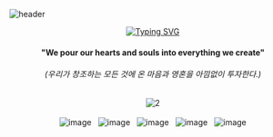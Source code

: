 ![header](https://capsule-render.vercel.app/api?type=wave&color=gradient&height=200&section=header&text=BlizzaB&fontSize=90&fontColor=333333)

<div align="center">
  
  <!-- Title Typing Effect -->
<a href="https://git.io/typing-svg"><img src="https://readme-typing-svg.demolab.com?font=Lobster&color=58A6FF&size=35&pause=1000&center=true&vCenter=true&random=false&width=435&lines=Hello%2C+We+are+BlizzaB;We+are+Best+Team" alt="Typing SVG" /></a>
<div align="center">  
  <h4>"We pour our hearts and souls into everything we create"</h4>
  <h6>(우리가 창조하는 모든 것에 온 마음과 영혼을 아낌없이 투자한다.)</h6>
</div>

<div align="center">  
  <img src="https://i.ibb.co/1G2WbsG/2.png" alt="2" border="0">
</div>
<br>
<div align="center">
  <img src="https://i.ibb.co/KFvWRzJ/image.png" alt="image" border="0">
  &nbsp
  <img src="https://i.ibb.co/YQfp1x9/image.png" alt="image" border="0">
  &nbsp
  <img src="https://i.ibb.co/zhx0BD8/image.png" alt="image" border="0">
  &nbsp
  <img src="https://i.ibb.co/xm9dWxb/image.png" alt="image" border="0">
  &nbsp
  <img src="https://i.ibb.co/g9mS2t3/image.png" alt="image" border="0">
</div>
